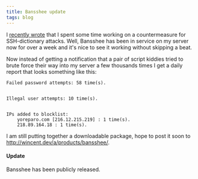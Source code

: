 ```yaml
---
title: Bansshee update
tags: blog
---
```


I [recently wrote](http://wincent.dev/a/about/wincent/weblog/archives/2006/04/bansshee_my_ans.php) that I spent some time working on a countermeasure for SSH-dictionary attacks. Well, Bansshee has been in service on my server now for over a week and it's nice to see it working without skipping a beat.

Now instead of getting a notification that a pair of script kiddies tried to brute force their way into my server a few thousands times I get a daily report that looks something like this:

    Failed password attempts: 58 time(s).


    Illegal user attempts: 10 time(s).


    IPs added to blocklist:
        yoreparo.com [216.12.215.219] : 1 time(s).
        218.89.164.18 : 1 time(s).

I am still putting together a downloadable package, hope to post it soon to <http://wincent.dev/a/products/bansshee/>.

#### Update

Bansshee has been publicly released.
